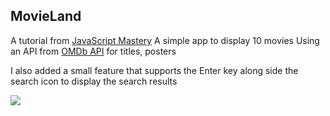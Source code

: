 ﻿## MovieLand
A tutorial from [JavaScript Mastery](https://www.youtube.com/c/javascriptmastery) 
A simple app to display 10 movies Using an API from [OMDb API](https://www.omdbapi.com/) for titles, posters

I also added a small feature that supports the Enter key along side the search icon to display the search results

![](https://github.com/Shayan32D/my-first-react-project/assets/116940776/f68b2672-efa9-4ff6-a660-61c5a7da3297)
